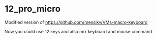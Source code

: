 # 12_pro_micro

Modified version of https://github.com/mensikv/VMs-macro-keyboard

Now you could use 12 keys and also mix keyboard and mouse command
